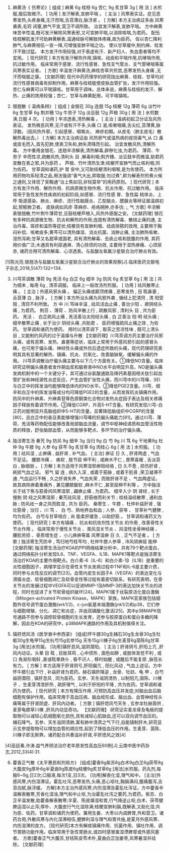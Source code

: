 1. 麻黄汤《 伤寒论》[ 组成 ] 麻黄 6g 桂枝 6g 杏仁 9g 炙甘草 3g [ 用 法 ] 水煎服,服后取微汗。
[ 功用 ] 发汗解表,宣肺平喘 。
[ 主治 ] 风寒表实证。症见恶寒发热,头疼身痛,无汗而喘,舌苔薄白,脉浮紧 。
[ 方解] 本方主治病证多由 风寒袭表,毛窍 闭塞,肺气不宣,营卫不调所致。 治宜发汗解表,宣肺平喘。 方中麻黄味苦辛性温,既可发汗解除风寒表邪,又可宣肺平喘,以消除咳喘,为君药。 配伍桂枝解肌发汗可助麻黄解表,温通经脉可解肢体疼痛,故为臣药。 佐以杏仁降利肺气,与麻黄相伍一宣一降,可增强宣肺平喘之功。 使以甘草缓中,制约麻、桂发汗不致过猛。
本方发汗作用较强,对于表虚有汗、新产妇人、失血患者等均不宜用。
[ 现代研究 ] 本方有发汗解热作用,镇咳、祛痰和平喘作用,抗哮喘作用,抗过敏作用。 临床常用于感冒、流行性感冒、急性支气管炎、支气管哮喘等属风寒表实证者。
[ 方歌] 辛温发汗麻黄汤,麻桂杏草共煎尝,恶寒发热头身痛 ,无汗而喘服之康。
[文献药理] 现代中药药理学的研究指出麻黄、桂枝、甘草均对流行性感冒病毒有抑制作用。麻黄与桂枝能使皮肤血管扩张，发汗作用较强。杏仁与麻黄可以平喘镇咳。甘草用于调味。总体来说，麻黄与桂枝的发汗、解热、止痛的效用较强；杏仁、甘草与麻黄配用，可平喘镇咳。

2. 银翘散《 温病条辨》
[ 组成 ] 金银花 30g 连翘 15g 桔梗 12g 薄荷 6g 淡竹叶 6g 生甘草 6g 荆并穗 12g 牛劳子 12g 淡豆鼓 12g 芦根 30g
[ 用 法 ] 水煎数沸,日服 4 次。
[ 功用 ] 辛凉透表,清热解毒 。
[ 主治 ] 温病初起卫分证及风热表证。 发热微恶风寒,无汗或有汗不多,头痛 口 渴,咳嗽咽痛,舌尖红,苔薄黄,脉浮数。（因风热外邪，引起感冒，咽喉炎， 麻疹初期。从皮毛（肺主皮毛）散解热毒出去。）
[ 方解] 本方主治病证由 风热邪气或温热病的疫拐毒气,从 口 鼻或皮毛而入,首先犯肺,使表卫失和,肺失肃降而引起。 治宜发散风热,清解热毒。 方中重用金银花、连翘辛凉解表,清热解毒,辟秽化浊,为君药。 薄荷、牛劳子 辛而性凉,疏散风热,清利头 目 ,解毒利咽;荆齐穗、淡豆鼓辛而微温,助君药宣散在表之邪,共为臣药 。 芦根、竹叶清热生津;桔梗开宣肺气而止咳利咽,同为佐药。 甘草调和诸药,护 胃 安中,又可助桔梗清利咽喉,是为佐使药。
本方所用药物均系轻清之品,用法强调“香气大出,即取服,勿过煮",即为解表剂煎煮火候之通则,又体现了吴鞠通“治上焦如羽,非轻莫举”的用药原则。
[ 现代研究 ] 本方有发汗作用、解热作用、抗病原微生物作用、抗炎作用、抗过敏作用。 临床常用于急性发热性疾病的初起阶段,如感冒、流行性感 冒、急性扁 桃体炎、上呼 吸道感染、肺炎、麻疹、流行性脑膜炎、乙型脑炎、腮腺炎等辨证属温病初起,邪郁肺卫者。 皮肤病如风疹 荨麻疹、疮疡拥肿,亦多彷; ;, 气 方歌] 辛凉解表银翘散,竹叶荆牛薄荷甘,豆鼓桔梗芦根入,风热外感服之安。
[文献药理] 银花有多种抗病源微生物、抗炎和解热的作用;连翘有清热解毒、散结止痛的通, 主治丹毒、斑疹和温热等症状;桔梗具有宣肺利咽、祛痰排脓的效用, 主要用于胸闷补偿、咳嗽痰多;黄芩可以清热燥湿、消炎抗菌、消肿止痛, 主治肺热咳嗽、湿热泻痢;甘草又名甜草或国老, 具有清热解毒、去痰止咳和脘腹的作用, 其药用价值广泛;木通具有利尿通淋、清心除烦的功效, 主要用于湿热痹痛、心烦尿赤, 诸药合用可清热解毒、心凉透表。与盐酸左氧氟沙星联合治疗肺炎有效。

[1]陈光亮.银翘汤与盐酸左氧氟沙星联合治疗肺炎的效果观察[J].临床医药文献电子杂志,2018,5(47):132+134.

3. 川芎茶调散
薄荷 9g 羌活 6g 白芷 6g 细辛 3g 防风 6g 炙甘草 6g [ 用 法 ] 共为细末 , 每用 6g , 清茶调服。 临床上一般改汤剂煎服。
[ 功用 ] 祛风散寒止痛 。
[ 主治 ] 外感风邪头痛 。 偏正头痛或巅顶疼痛 , 恶寒发热 , 目 眩鼻塞 , 舌苔薄 白 , 脉浮 。
[ 方解 ] 本方所治头痛为风邪外袭 , 循经上犯清窍 , 清 阳受阻 , 清窍不利所致。 方 中 川 笃味辛温 , 祛风活血止痛 , 善治少阳 、厥阴经头痛 , 为君药。 荆芬 、薄荷 、防风辛散上行 , 疏散风邪 , 清利头 目 , 共为臣药。 羌活 、 白芷疏风止痛 , 羌活善治太阳经头痛 , 白 芷善治 阳 明 经头痛 ; 细辛散寒止痛 , 长于治少 阴经头痛 ,共助君 、 臣药增强疏风止痛之效 , 为佐药。 甘草调和诸药为使药。 用时以清茶调下 , 取茶之苦凉性味 , 既可上清头 目 , 又能制约风药的过于温燥与升散
【文献药理】川芎茶调方药主要治疗风邪头痛，或有恶寒、发热、鼻塞等症状，临床上常用于外感风邪引起的感冒头痛，也可用于偏头痛、神经性头痛或外伤后遗症所致的头痛，现代药理研究表明其具有显著的解热、镇痛、抗炎、抗氧化、改善脑缺氧、缓解偏头痛的作用。
川芎茶调散治疗偏头痛主要与以下几个方面有关。①降低NO含量。临床研究证明偏头痛患者发作期血浆和脑脊液中NO水平会明显升高，NO是偏头痛发病机制中的一个关键分子，其可通过谷氨酸通路及降钙素基因相关肽引起血管扩张和神经源性炎症反应，产生血管扩张性头痛，而川芎中的川芎嗪、SEI与白芷中的挥发油均能够降低体内的NO水平。②降低PGE2含量。川芎、细辛和白芷中的挥发油等成分均可降低PGE2的含量，从而发挥抗炎镇痛作用。防风中的升麻素、升麻素苷等色原酮类化合物对发热炎症因子表达及相关疼痛因子释放有着调节作用。③降低CGRP，升高5-HT含量。有研究发现川芎-白芷药对能明显升高脑组织中5-HT的含量，显著降低脑组织中CGRP的含量[80]，且白芷中的香豆素能够增强川芎嗪的抗偏头痛能力[81]。通过川芎、薄荷、羌活等药物配伍能够改善局部脑血流量，调节中枢神经递质和血管活性物质的释放，舒张脑部血管，从而能够多靶点、多环节的治疗偏头痛。

4. 独活寄生汤
秦苀 9g 防风 9g 细辛 3g 当归 9g 白 芍 9g 川 笃 6g 干地黄9g 杜仲 9g 牛膝 9g 人参 6g 获芩 9g 炙甘草 6g 肉桂心 6g [ 用 法 ] 水煎服。
[ 功用 ] 祛风湿 , 止痹痛 , 益肝肾 , 补气血。
[ 主治] 痹证 日 久 , 肝肾两虚 , 气血不足证。 腰膝冷痛 、 痪软 , 肢节屈 伸不利 , 或麻木不仁 , 畏寒喜暖 , 舌淡苔 白 , 脉细弱 。
[ 方解 ] 本方适用于风寒湿邪痹阻经络 , 日 久不愈 , 损伤肝肾 , 耗损气血之证。 邪气 留 连 , 病久入深 , 或着于筋脉 , 或着于肌骨 ,荣卫凝滞不通 ,气血运行不畅 , 久之肝肾失养 , 气血失荣 , 而致肝肾不足 、气血两虚证。 故其病除痹着重痛外 , 兼见腰膝酸软 ,麻木不仁 ,甚至屈伸不利等 。
方中独活长于祛下焦与筋骨间风寒湿邪 , 蠲痹止痛 , 为君药。 细辛入少 阴 肾经 , 长于搜剔 阴 经之风寒湿邪 ; 秦苀祛风湿 , 舒筋络而利关节 ; 桂枝温经散寒 , 通利血脉 ; 防风祛一身之风而胜湿 , 共为 臣药。 桑寄生 、牛膝 、杜仲补益肝肾 , 强壮筋骨 ; 当归 、川 笃 、 白 芍、熟地养血和血 ; 人参、获笭 、 甘草补气健脾 , 均为佐药。 白芍与甘草相合 , 尚 能柔肝缓急 , 以助舒筋 。 甘草调和诸药又为使药。
[ 现代研究 ] 本方有镇痛 、抗炎和抗佐剂性关节炎 的作用 , 改善骨性关节炎作用 。 临床常用于慢性关节炎 、类风湿关节炎 、风湿性坐骨神经痛 、腰肌劳损 、骨质增生症 、小儿麻痹等属 风寒湿痹 日 久 , 正气不足者 。
[ 方歌 ] 独活寄生苀防辛 , 笃归地芍桂芩均 , 杜仲牛膝人参草 , 冷风顽痹屈 能伸
[文献药理] 独活寄生汤治疗KOA的PPI网络结果分析中，共有79个靶点蛋白，通过网络拓扑分析发现IL6、TNF、VEGFA、IL1B、MAPK1等靶点是独活寄生汤治疗KOA的主要作用靶点。白介素-6（IL-6）和白介素-1β（IL1B）是重要的炎性细胞因子，病理学显示在骨性关节炎发病过程中TNF和IL-6是主要介质，同时参与炎性反应的调节[23]。血管内皮生长因子A（VEGFA）的表达变化与滑膜炎症、软骨细胞凋亡及软骨变性等过程有着密切联系，有研究表明，在骨关节炎的发展过程中VEGFA可以促进MMP-1及MMP-3的表达加快关节炎的进程，同时也促进了关节软骨组织破坏[24]。MAPK1属于丝裂原活化蛋白激酶（Mitogen-activated Protein Kinase，MAPK）家族，MAPK亚家族包括细胞外信号调节蛋白激酶(erk1/2)、c-jun氨基末端激酶(jnk1/2)和p38，它们参与细胞增殖、分化、凋亡和炎症，并由双磷酸化激活[25]。其中p38MAPK信号通路不但参与调控软骨细胞的生长发育，还参与胶原蛋白和蛋白多糖的降解，因此在KOA的研究中，p38MAPK通路的作用及其机制值得关注。


5. 镇肝熄风汤《医学衷中参西录》
[组成]怀牛膝30g生赭石30g生龙骨30g生牡蛎30g生龟甲15g生杭芍15g玄参15g 天冬15g川棟子6g生麦芽6g茵陈6g甘草3g 
[用法]水煎服。
[功用]镇肝息风,滋阴潜阳。
[ 主治 ] 肝肾阴亏,肝阳上亢 ,肝风内动证。头晕 目 眩 , 目胀耳鸣 , 心中烦热 , 面色如醉 , 或肢体渐觉不利 , 或 口 角渐形咽斜 ,甚或眩晕跌仆 , 昏不识人 , 移时始醒 , 或醒后不能复原 ,脉弦长有力。
[ 方解 ] 本方适用于肝肾阴亏,肝阳偏亢 , 阳化风动 , 气血上逆证。方中怀牛膝引血下行 , 补益肝肾为君药。赫石镇肝降逆 , 龙骨、牡妨、龟 甲 、白芍益阴潜阳 , 镇肝息风 , 同为臣药。玄参、天冬滋阴清热 , 以制阳亢;茵陈、川棵子 、生麦芽清泄肝热 , 疏肝理气 , 以利于肝阳的平降 , 共为佐药。甘草调和诸药为使药。
[ 现代研究 ] 本方有降压作用 ,可预防高血压并发症;对脑出血后脑细胞有保护作用。临床常用于高血压病、脑血栓形成、脑出血、血管神经性头痛等属于肝肾阴虚、肝风内动者。
[ 方歌 ] 镇肝熄风芍天冬 , 玄参龙牡赫茵供 , 麦芽龟膝草川棵 ,肝风内动显奇功。
【文献药理】 研究证实麦龙骨及龟板的提取物可以减轻心肌细胞氧化损伤,具有减轻心肌缺血,还可以双向调节血压的。赭石降气。玄参、天冬滋阴清肺,寓有肺中清肃之气下行,自能镇制肝木,研究显示玄参提取物可以增加血管的顺应性,起到了降低血压的作用。生麦芽、茵陈、川楝子即无斯弊。诸药配合共奏滋补肝肾,平肝熄风之效[4]

[4]巫廷春,许涛.益气养阴法治疗老年原发性高血压60例[J].云南中医中药杂志,2012,33(4):31.

6. 藿香正气散《太平惠民和剂局方》
[组成]藿香9g紫苏6g白术9g白芷6g茯苓9g大腹皮9g厚朴6g半夏曲9g陈皮6g桔梗9g炙甘草6g [用法]水煎服。药丸剂,每服6~9g,日2次;口服液,每次1支,日3次。
[功用]解表化湿,理气和中。
[主治]外感风寒,内伤湿滞证。霍乱吐泻,恶寒发热,头痛,恶心呕吐,胸膈满闷,腹痛腹泻,舌苔白腻,脉浮缓。
方解]本方主治外感风寒,内伤湿滞及霍乱吐泻证。方中藿香辛温解表散寒,芳香化湿浊,理气和中止呕,为治霍乱吐泻之要药,为君药。紫苏、白芷辛温发散,助藿香解表散寒;半夏、陈皮燥湿和胃,行气降逆止呕;白术、茯苓健脾运湿以止泻;厚朴、大腹皮行气化湿除满;桔梗宣肺利膈,既解表,又助化湿;共为臣、佐药。甘草调和诸药为使药。兼用生姜、大枣以内调脾胃,外和营卫。诸药合用,外散风寒与内化湿滞相伍,健脾利湿与理气和胃共施,是夏月外感风寒、内伤湿滞的良方。
[现代研究]本方有解痉镇痛作用、抗菌作用、镇吐作用、调节胃肠功能作用。临床常用于急性胃肠炎,或四时感冒属湿滯脾胃或外感风塞者。
方歌]藿香正气大腹苏,甘桔陈皮苓术朴,夏曲白芷加姜枣,风寒暑湿并祛除。
[文献药理]
